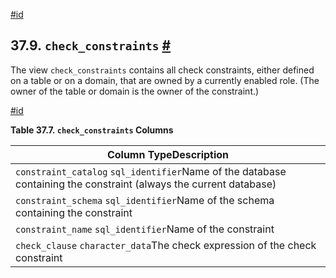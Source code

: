 [#id](#INFOSCHEMA-CHECK-CONSTRAINTS)

## 37.9. `check_constraints` [#](#INFOSCHEMA-CHECK-CONSTRAINTS)

The view `check_constraints` contains all check constraints, either defined on a table or on a domain, that are owned by a currently enabled role. (The owner of the table or domain is the owner of the constraint.)

[#id](#id-1.7.6.13.3)

**Table 37.7. `check_constraints` Columns**

| Column TypeDescription                                                                                            |
| ----------------------------------------------------------------------------------------------------------------- |
| `constraint_catalog` `sql_identifier`Name of the database containing the constraint (always the current database) |
| `constraint_schema` `sql_identifier`Name of the schema containing the constraint                                  |
| `constraint_name` `sql_identifier`Name of the constraint                                                          |
| `check_clause` `character_data`The check expression of the check constraint                                       |